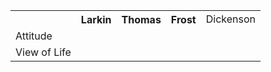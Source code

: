  <table>
  <tr>
    <th></th>
    <th>Larkin</th>
    <th>Thomas</th>
    <th>Frost</th>
    <td>Dickenson</td>
  </tr>
  <tr>
    <td>Attitude</td>
    <td></td>
    <td></td>
    <td></td>
    <td></td>
  </tr>
  <tr>
    <td>View of Life</td>
    <td></td>
    <td></td>
    <td></td>
    <td></td>
  </tr>
  </tr>
 </table> 
